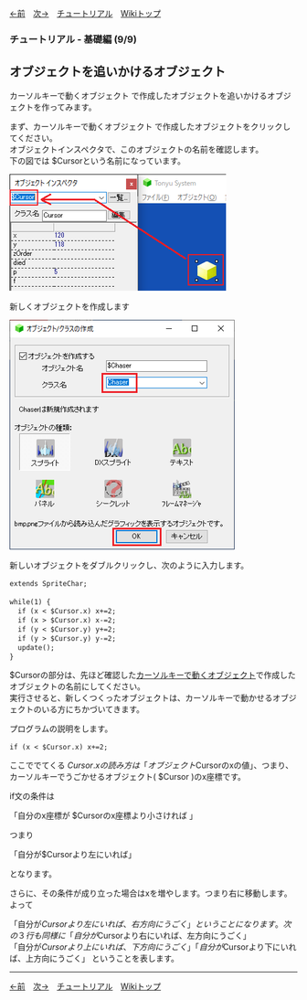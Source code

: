 

[←前](./tr-basic08)&emsp;[次→](./tr-basic99)&emsp;[チュートリアル](./tutorial)&emsp;[Wikiトップ](./)

<title>チュートリアル - 基礎編 (9/9) - オブジェクトを追いかけるオブジェクト</title>

### チュートリアル - 基礎編 (9/9)
## オブジェクトを追いかけるオブジェクト

カーソルキーで動くオブジェクト で作成したオブジェクトを追いかけるオブジェクトを作ってみます。

まず、カーソルキーで動くオブジェクト で作成したオブジェクトをクリックしてください。  
オブジェクトインスペクタで、このオブジェクトの名前を確認します。  
下の図では $Cursorという名前になっています。

![click-cursor.png](./img/click-cursor.png)

新しくオブジェクトを作成します

![create-chaser.png](./img/create-chaser.png)

新しいオブジェクトをダブルクリックし、次のように入力します。
```
extends SpriteChar;

while(1) {
  if (x < $Cursor.x) x+=2;
  if (x > $Cursor.x) x-=2;
  if (y < $Cursor.y) y+=2;
  if (y > $Cursor.y) y-=2;
  update();
}
```
$Cursorの部分は、先ほど確認した[カーソルキーで動くオブジェクト](./tr-basic08)で作成したオブジェクトの名前にしてください。  
実行させると、新しくつくったオブジェクトは、カーソルキーで動かせるオブジェクトのいる方にちかづいてきます。

プログラムの説明をします。
```
if (x < $Cursor.x) x+=2;
```

ここででてくる $Cursor.xの読み方は「オブジェクト$Cursorのxの値」、つまり、カーソルキーでうごかせるオブジェクト( $Cursor )のx座標です。

if文の条件は

「自分のx座標が $Cursorのx座標より小さければ 」

つまり

「自分が$Cursorより左にいれば」

となります。

さらに、その条件が成り立った場合はxを増やします。つまり右に移動します。 よって

「自分が$Cursorより左にいれば、右方向にうごく」 ということになります。 次の３行も同様に  
「自分が$Cursorより右にいれば、左方向にうごく」  
「自分が$Cursorより上にいれば、下方向にうごく」  
「自分が$Cursorより下にいれば、上方向にうごく」 ということを表します。  

***

[←前](./tr-basic08)&emsp;[次→](./tr-basic99)&emsp;[チュートリアル](./tutorial)&emsp;[Wikiトップ](./)
